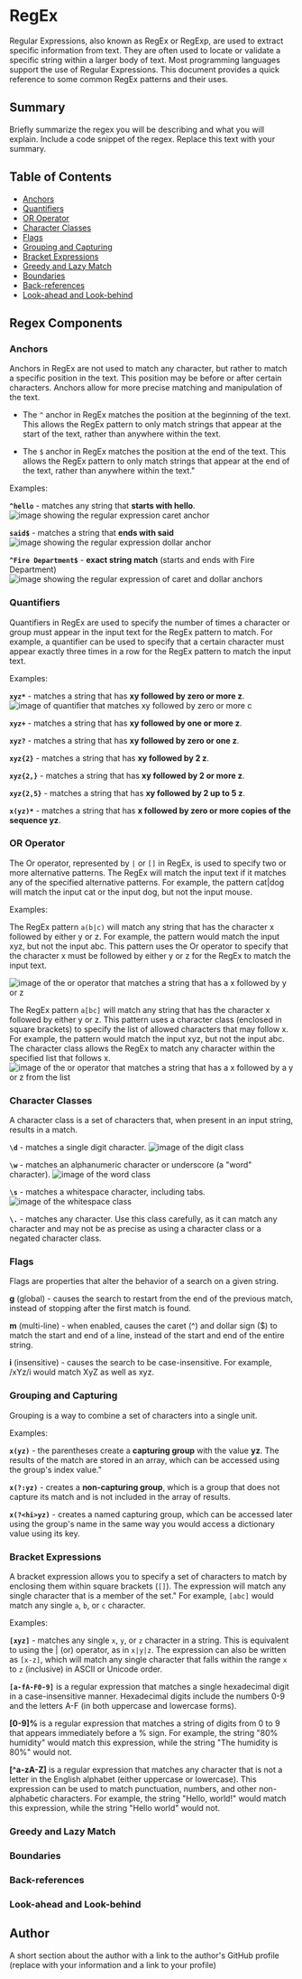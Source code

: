 # RegEx

Regular Expressions, also known as RegEx or RegExp, are used to extract specific information from text. They are often used to locate or validate a specific string within a larger body of text. Most programming languages support the use of Regular Expressions. This document provides a quick reference to some common RegEx patterns and their uses.

## Summary

Briefly summarize the regex you will be describing and what you will explain. Include a code snippet of the regex. Replace this text with your summary.

## Table of Contents

- [Anchors](#anchors)
- [Quantifiers](#quantifiers)
- [OR Operator](#or-operator)
- [Character Classes](#character-classes)
- [Flags](#flags)
- [Grouping and Capturing](#grouping-and-capturing)
- [Bracket Expressions](#bracket-expressions)
- [Greedy and Lazy Match](#greedy-and-lazy-match)
- [Boundaries](#boundaries)
- [Back-references](#back-references)
- [Look-ahead and Look-behind](#look-ahead-and-look-behind)

## Regex Components

### Anchors
Anchors in RegEx are not used to match any character, but rather to match a specific position in the text. This position may be before or after certain characters. Anchors allow for more precise matching and manipulation of the text.

* The ```^``` anchor in RegEx matches the position at the beginning of the text. This allows the RegEx pattern to only match strings that appear at the start of the text, rather than anywhere within the text.

* The ```$``` anchor in RegEx matches the position at the end of the text. This allows the RegEx pattern to only match strings that appear at the end of the text, rather than anywhere within the text."

Examples:

**```^hello```** - matches any string that **starts with hello**.
![image showing the regular expression caret anchor](./assets/images/regular-expression-caret-anchor.png)

**```said$```** - matches a string that **ends with said**
![image showing the regular expression dollar anchor](./assets/images/regular-expression-dollar-anchor.png)

**```^Fire Department$```** - **exact string match** (starts and ends with Fire Department)
![image showing the regular expression of caret and dollar anchors](./assets/images/regular-expression-caret-and-dollar-anchors.png)

### Quantifiers

Quantifiers in RegEx are used to specify the number of times a character or group must appear in the input text for the RegEx pattern to match. For example, a quantifier can be used to specify that a certain character must appear exactly three times in a row for the RegEx pattern to match the input text.

Examples:

**```xyz*```** - matches a string that has **xy followed by zero or more z**.
![image of quantifier that matches xy followed by zero or more c](./assets/images/xy-followed-by-zero-or-more-c.png)

**```xyz+```** - matches a string that has **xy followed by one or more z**.

**```xyz?```** - matches a string that has **xy followed by zero or one z**.

**```xyz{2}```** - matches a string that has **xy followed by 2 z**.

**```xyz{2,}```** - matches a string that has **xy followed by 2 or more z**.

**```xyz{2,5}```** - matches a string that has **xy followed by 2 up to 5 z**.

**```x(yz)*```** - matches a string that has **x followed by zero or more copies of the sequence yz**.

### OR Operator
The Or operator, represented by ```|``` or ```[]``` in RegEx, is used to specify two or more alternative patterns. The RegEx will match the input text if it matches any of the specified alternative patterns. For example, the pattern cat|dog will match the input cat or the input dog, but not the input mouse.

Examples:

The RegEx pattern ```a(b|c)``` will match any string that has the character x followed by either y or z. For example, the pattern would match the input xyz, but not the input abc. This pattern uses the Or operator to specify that the character x must be followed by either y or z for the RegEx to match the input text.

![image of the or operator that matches a string that has a x followed by y or z](./assets/images/or-example.png)

The RegEx pattern ```a[bc]``` will match any string that has the character x followed by either y or z. This pattern uses a character class (enclosed in square brackets) to specify the list of allowed characters that may follow x. For example, the pattern would match the input xyz, but not the input abc. The character class allows the RegEx to match any character within the specified list that follows x.
![image of the or operator that matches a string that has a x followed by a y or z from the list](./assets/images/or-example-2.png)

### Character Classes
A character class is a set of characters that, when present in an input string, results in a match.

**```\d```** - matches a single digit character.
![image of the digit class](./assets/images/digit-class.png)

**```\w```** - matches an alphanumeric character or underscore (a "word" character).
![image of the word class](./assets/images/word-class.png)

**```\s```** - matches a whitespace character, including tabs.
![image of the whitespace class](./assets/images/space-class.png)

**```\.```** - matches any character. Use this class carefully, as it can match any character and may not be as precise as using a character class or a negated character class.

### Flags
Flags are properties that alter the behavior of a search on a given string.

 **g** (global) - causes the search to restart from the end of the previous match, instead of stopping after the first match is found.

**m** (multi-line) - when enabled, causes the caret (^) and dollar sign ($) to match the start and end of a line, instead of the start and end of the entire string.

**i** (insensitive) - causes the search to be case-insensitive. For example, /xYz/i would match XyZ as well as xyz.

### Grouping and Capturing
Grouping is a way to combine a set of characters into a single unit.

Examples:

**```x(yz)```** - the parentheses create a **capturing group** with the value **yz**. The results of the match are stored in an array, which can be accessed using the group's index value."

**```x(?:yz)```** - creates a **non-capturing group**, which is a group that does not capture its match and is not included in the array of results.

**```x(?<hi>yz)```** - creates a named capturing group, which can be accessed later using the group's name in the same way you would access a dictionary value using its key.

### Bracket Expressions
A bracket expression allows you to specify a set of characters to match by enclosing them within square brackets (```[]```). The expression will match any single character that is a member of the set." For example, ```[abc]``` would match any single ```a```, ```b```, or ```c``` character.

Examples:

**```[xyz]```** - matches any single ```x```, ```y```, or ```z``` character in a string. This is equivalent to using the | (or) operator, as in ```x|y|z```. The expression can also be written as ```[x-z]```, which will match any single character that falls within the range ```x``` to ```z``` (inclusive) in ASCII or Unicode order.

**```[a-fA-F0-9]```** is a regular expression that matches a single hexadecimal digit in a case-insensitive manner. Hexadecimal digits include the numbers 0-9 and the letters A-F (in both uppercase and lowercase forms).

**[0-9]%** is a regular expression that matches a string of digits from 0 to 9 that appears immediately before a % sign. For example, the string "80% humidity" would match this expression, while the string "The humidity is 80%" would not.

**[^a-zA-Z]** is a regular expression that matches any character that is not a letter in the English alphabet (either uppercase or lowercase). This expression can be used to match punctuation, numbers, and other non-alphabetic characters. For example, the string "Hello, world!" would match this expression, while the string "Hello world" would not.

### Greedy and Lazy Match

### Boundaries

### Back-references

### Look-ahead and Look-behind

## Author

A short section about the author with a link to the author's GitHub profile (replace with your information and a link to your profile)

